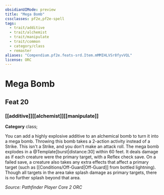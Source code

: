 ```yaml
---
obsidianUIMode: preview
title: "Mega Bomb"
cssclasses: pf2e,pf2e-spell
tags:
  - trait/additive
  - trait/alchemist
  - trait/manipulate
  - trait/common
  - category/class
  - remaster
aliases: "Compendium.pf2e.feats-srd.Item.mMMIHLVSr8fyvVQL"
license: ORC
---
```

# Mega Bomb
## Feat 20
### [[additive]][[alchemist]][[manipulate]]

**Category** class; 




You can add a highly explosive additive to an alchemical bomb to turn it into a mega bomb. Throwing this bomb takes a 2-action activity instead of a Strike. This isn't a Strike, and you don't make an attack roll. The mega bomb explodes in a @Template\[burst|distance:30\] within 60 feet. It deals damage as if each creature were the primary target, with a Reflex check save. On a failed save, a creature also takes any extra effects that affect a primary target (such as [[Conditions/Off-Guard|Off-Guard]] from bottled lightning). Though all targets in the area take splash damage as primary targets, there is no further splash beyond that area.

*Source: Pathfinder Player Core 2*
*ORC*